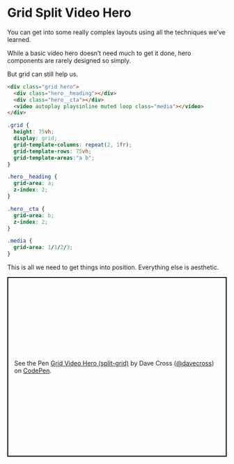 # Grid Split Video Hero  
  
You can get into some really complex layouts using all the techniques we’ve learned.   
  
While a basic video hero doesn’t need much to get it done, hero components are rarely designed so simply.   
  
But grid can still help us.  

```html
<div class="grid hero">
  <div class="hero__heading"></div>
  <div class="hero__cta"></div>
  <video autoplay playsinline muted loop class="media"></video>
</div>
```

```css
.grid {
  height: 75vh;
  display: grid;
  grid-template-columns: repeat(2, 1fr);
  grid-template-rows: 75vh;
  grid-template-areas:"a b";
}

.hero__heading {
  grid-area: a;
  z-index: 2;
}

.hero__cta {
  grid-area: b;
  z-index: 2;
}

.media {    
  grid-area: 1/1/2/3;
}
```

This is all we need to get things into position. Everything else is aesthetic.

<p class="codepen" data-height="412" data-theme-id="0" data-default-tab="result" data-user="davecross" data-slug-hash="04f3455b8696e3ca227253450ef4705f" style="height: 412px; box-sizing: border-box; display: flex; align-items: center; justify-content: center; border: 2px solid black; margin: 1em 0; padding: 1em;" data-pen-title="Grid Video Hero (split-grid)">
  <span>See the Pen <a href="https://codepen.io/davecross/pen/04f3455b8696e3ca227253450ef4705f/">
  Grid Video Hero (split-grid)</a> by Dave Cross (<a href="https://codepen.io/davecross">@davecross</a>)
  on <a href="https://codepen.io">CodePen</a>.</span>
</p>

<codepen/>
